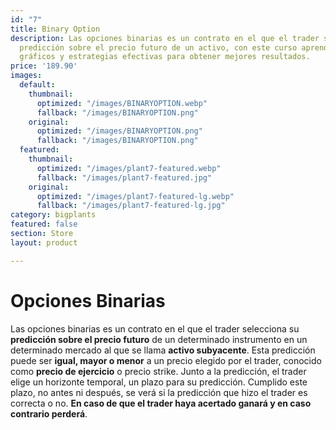 ```yaml
---
id: "7"
title: Binary Option
description: Las opciones binarias es un contrato en el que el trader selecciona su
  predicción sobre el precio futuro de un activo, con este curso aprenderás a leer
  gráficos y estrategias efectivas para obtener mejores resultados.
price: '189.90'
images:
  default:
    thumbnail:
      optimized: "/images/BINARYOPTION.webp"
      fallback: "/images/BINARYOPTION.png"
    original:
      optimized: "/images/BINARYOPTION.png"
      fallback: "/images/BINARYOPTION.png"
  featured:
    thumbnail:
      optimized: "/images/plant7-featured.webp"
      fallback: "/images/plant7-featured.jpg"
    original:
      optimized: "/images/plant7-featured-lg.webp"
      fallback: "/images/plant7-featured-lg.jpg"
category: bigplants
featured: false
section: Store
layout: product

---
```

# Opciones Binarias

Las opciones binarias es un contrato en el que el trader selecciona su **predicción sobre el precio futuro** de un determinado instrumento en un determinado mercado al que se llama **activo subyacente**. Esta predicción puede ser **igual, mayor o menor** a un precio elegido por el trader, conocido como **precio de ejercicio** o precio strike. Junto a la predicción, el trader elige un horizonte temporal, un plazo para su predicción. Cumplido este plazo, no antes ni después, se verá si la predicción que hizo el trader es correcta o no. **En caso de que el trader haya acertado ganará y en caso contrario perderá**.